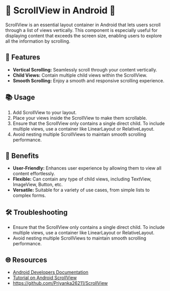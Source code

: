 # 📜 ScrollView in Android 📱

ScrollView is an essential layout container in Android that lets users scroll through a list of views vertically. This component is especially useful for displaying content that exceeds the screen size, enabling users to explore all the information by scrolling.

## 🌟 Features

- **Vertical Scrolling:** Seamlessly scroll through your content vertically.
- **Child Views:** Contain multiple child views within the ScrollView.
- **Smooth Scrolling:** Enjoy a smooth and responsive scrolling experience.

## 📚 Usage

1. Add ScrollView to your layout.
2. Place your views inside the ScrollView to make them scrollable.
3. Ensure that the ScrollView only contains a single direct child. To include multiple views, use a container like LinearLayout or RelativeLayout.
4. Avoid nesting multiple ScrollViews to maintain smooth scrolling performance.

## 🚀 Benefits

- **User-Friendly:** Enhances user experience by allowing them to view all content effortlessly.
- **Flexible:** Can contain any type of child views, including TextView, ImageView, Button, etc.
- **Versatile:** Suitable for a variety of use cases, from simple lists to complex forms.

## 🛠️ Troubleshooting

- Ensure that the ScrollView only contains a single direct child. To include multiple views, use a container like LinearLayout or RelativeLayout.
- Avoid nesting multiple ScrollViews to maintain smooth scrolling performance.

## 🌐 Resources

- [Android Developers Documentation](https://developer.android.com/reference/android/widget/ScrollView)
- [Tutorial on Android ScrollView](https://www.tutorialspoint.com/android/android_scrollview.htm)
- https://github.com/Priyanka26211/ScrollView
